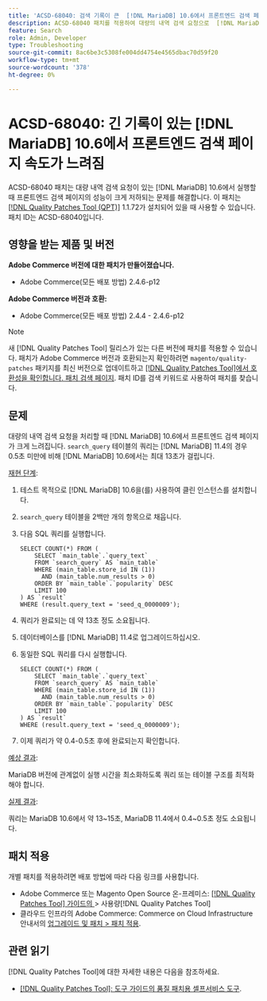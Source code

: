 ```yaml
---
title: 'ACSD-68040: 검색 기록이 큰  [!DNL MariaDB] 10.6에서 프론트엔드 검색 페이지 속도가 느려짐'
description: ACSD-68040 패치를 적용하여 대량의 내역 검색 요청으로  [!DNL MariaDB] 10.6에서 실행할 때 프론트엔드 검색 페이지에 심각한 성능 저하가 발생하는 Adobe Commerce 문제를 해결합니다.
feature: Search
role: Admin, Developer
type: Troubleshooting
source-git-commit: 8ac6be3c5308fe004dd4754e4565dbac70d59f20
workflow-type: tm+mt
source-wordcount: '378'
ht-degree: 0%

---
```



# ACSD-68040: 긴 기록이 있는 [!DNL MariaDB] 10.6에서 프론트엔드 검색 페이지 속도가 느려짐

ACSD-68040 패치는 대량 내역 검색 요청이 있는 [!DNL MariaDB] 10.6에서 실행할 때 프론트엔드 검색 페이지의 성능이 크게 저하되는 문제를 해결합니다. 이 패치는 [[!DNL Quality Patches Tool (QPT)]](/help/tools/quality-patches-tool/quality-patches-tool-to-self-serve-quality-patches.md) 1.1.72가 설치되어 있을 때 사용할 수 있습니다. 패치 ID는 ACSD-68040입니다.

## 영향을 받는 제품 및 버전

**Adobe Commerce 버전에 대한 패치가 만들어졌습니다.**

* Adobe Commerce(모든 배포 방법) 2.4.6-p12

**Adobe Commerce 버전과 호환:**

* Adobe Commerce(모든 배포 방법) 2.4.4 - 2.4.6-p12

>[!NOTE]
>
>새 [!DNL Quality Patches Tool] 릴리스가 있는 다른 버전에 패치를 적용할 수 있습니다. 패치가 Adobe Commerce 버전과 호환되는지 확인하려면 `magento/quality-patches` 패키지를 최신 버전으로 업데이트하고 [[!DNL Quality Patches Tool]에서 호환성을 확인합니다. 패치 검색 페이지](https://experienceleague.adobe.com/tools/commerce-quality-patches/index.html). 패치 ID를 검색 키워드로 사용하여 패치를 찾습니다.

## 문제

대량의 내역 검색 요청을 처리할 때 [!DNL MariaDB] 10.6에서 프론트엔드 검색 페이지가 크게 느려집니다. `search_query` 테이블의 쿼리는 [!DNL MariaDB] 11.4의 경우 0.5초 미만에 비해 [!DNL MariaDB] 10.6에서는 최대 13초가 걸립니다.

<u>재현 단계</u>:

1. 테스트 목적으로 [!DNL MariaDB] 10.6을(를) 사용하여 클린 인스턴스를 설치합니다.
1. `search_query` 테이블을 2백만 개의 항목으로 채웁니다.
1. 다음 SQL 쿼리를 실행합니다.

   ```
   SELECT COUNT(*) FROM (
       SELECT `main_table`.`query_text`
       FROM `search_query` AS `main_table`
       WHERE (main_table.store_id IN (1))
         AND (main_table.num_results > 0)
       ORDER BY `main_table`.`popularity` DESC
       LIMIT 100
   ) AS `result`
   WHERE (result.query_text = 'seed_q_0000009');
   ```

1. 쿼리가 완료되는 데 약 13초 정도 소요됩니다.
1. 데이터베이스를 [!DNL MariaDB] 11.4로 업그레이드하십시오.
1. 동일한 SQL 쿼리를 다시 실행합니다.

   ```
   SELECT COUNT(*) FROM (
       SELECT `main_table`.`query_text`
       FROM `search_query` AS `main_table`
       WHERE (main_table.store_id IN (1))
         AND (main_table.num_results > 0)
       ORDER BY `main_table`.`popularity` DESC
       LIMIT 100
   ) AS `result`
   WHERE (result.query_text = 'seed_q_0000009');
   ```

1. 이제 쿼리가 약 0.4-0.5초 후에 완료되는지 확인합니다.

<u>예상 결과</u>:

MariaDB 버전에 관계없이 실행 시간을 최소화하도록 쿼리 또는 테이블 구조를 최적화해야 합니다.

<u>실제 결과</u>:

쿼리는 MariaDB 10.6에서 약 13~15초, MariaDB 11.4에서 0.4~0.5초 정도 소요됩니다.

## 패치 적용

개별 패치를 적용하려면 배포 방법에 따라 다음 링크를 사용합니다.

* Adobe Commerce 또는 Magento Open Source 온-프레미스: [[!DNL Quality Patches Tool]  가이드의 &#x200B;](/help/tools/quality-patches-tool/usage.md)> 사용량[!DNL Quality Patches Tool]
* 클라우드 인프라의 Adobe Commerce: Commerce on Cloud Infrastructure 안내서의 [업그레이드 및 패치 > 패치 적용](https://experienceleague.adobe.com/docs/commerce-cloud-service/user-guide/develop/upgrade/apply-patches.html).

## 관련 읽기

[!DNL Quality Patches Tool]에 대한 자세한 내용은 다음을 참조하세요.

* [[!DNL Quality Patches Tool]: 도구 가이드의 품질 패치용 셀프서비스 도구](/help/tools/quality-patches-tool/quality-patches-tool-to-self-serve-quality-patches.md).
